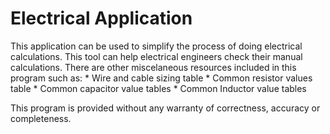 # Electrical Application
This application can be used to simplify the process of doing electrical calculations.
This tool can help electrical engineers check their manual calculations. 
There are other miscelaneous resources included in this program such as:
    * Wire and cable sizing table
    * Common resistor values table
    * Common capacitor value tables
    * Common Inductor value tables

This program is provided without any warranty of correctness, accuracy or completeness. 